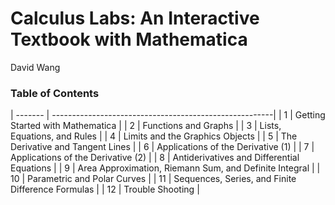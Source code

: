 # Calculus Labs: An Interactive Textbook with Mathematica
David Wang
### Table of Contents

| ------- | -------------------------------------------------------|
| 1	      | Getting Started with Mathematica                       |
| 2	      | Functions and Graphs                                   |
| 3	      | Lists, Equations, and Rules                            |
| 4	      | Limits and the Graphics Objects                        |
| 5	      | The Derivative and Tangent Lines                       |
| 6	      | Applications of the Derivative (1)                     |
| 7	      | Applications of the Derivative (2)                     |
| 8	      | Antiderivatives and Differential Equations             |
| 9	      | Area Approximation, Riemann Sum, and Definite Integral |
| 10      | Parametric and Polar Curves                            |
| 11      | Sequences, Series, and Finite Difference Formulas      |
| 12      | Trouble Shooting                                       |

